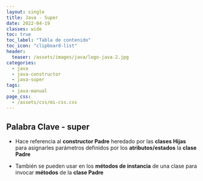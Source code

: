 ```yaml
---
layout: single
title: Java - Super
date: 2022-04-19
classes: wide
toc: true
toc_label: "Tabla de contenido"
toc_icon: "clipboard-list"
header:
  teaser: /assets/images/java/logo-java-2.jpg
categories:
  - java
  - java-constructor
  - java-super
tags:
  - java-manual
page_css: 
  - /assets/css/mi-css.css
---
```


## Palabra Clave - super

* Hace referencia al **constructor Padre** heredado por las **clases Hijas** para asignarles parámetros definidos por los **atributos/estados** la **clase Padre**

* También se pueden usar en los **métodos de instancia** de una clase para invocar **métodos** de la **clase Padre**

```java

```
